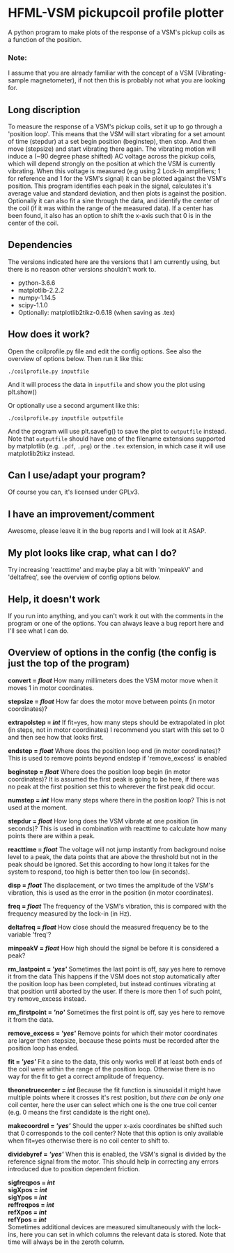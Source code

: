 # HFML-VSM pickupcoil profile plotter
A python program to make plots of the response of a VSM's pickup coils as a function of the position.

### Note:
I assume that you are already familiar with the concept of a VSM (Vibrating-sample magnetometer), if not then this is probably not what you are looking for.

## Long discription
To measure the response of a VSM's pickup coils, set it up to go through a 'position loop'. This means that the VSM will start vibrating for a set amount of time (stepdur) at a set begin position (beginstep), then stop. And then move (stepsize) and start vibrating there again. The vibrating motion will induce a (~90 degree phase shifted) AC voltage across the pickup coils, which will depend strongly on the position at which the VSM is currently vibrating. When this voltage is measured (e.g using 2 Lock-In amplifiers; 1 for reference and 1 for the VSM's signal) it can be plotted against the VSM's position. This program identifies each peak in the signal, calculates it's average value and standard deviation, and then plots is against the position. Optionally it can also fit a sine through the data, and identify the center of the coil (if it was within the range of the measured data). If a center has been found, it also has an option to shift the x-axis such that 0 is in the center of the coil.

## Dependencies
The versions indicated here are the versions that I am currently using, but there is no reason other versions shouldn't work to.
- python-3.6.6
- matplotlib-2.2.2
- numpy-1.14.5
- scipy-1.1.0
- Optionally: matplotlib2tikz-0.6.18 (when saving as .tex)

## How does it work?
Open the coilprofile.py file and edit the config options. See also the overview of options below.
Then run it like this:
```
./coilprofile.py inputfile
```
And it will process the data in `inputfile` and show you the plot using plt.show()
 
Or optionally use a second argument like this:
```
./coilprofile.py inputfile outputfile
```
And the program will use plt.savefig() to save the plot to `outputfile` instead.
Note that `outputfile` should have one of the filename extensions supported by matplotlib (e.g. `.pdf`, `.png`)
or the `.tex` extension, in which case it will use matplotlib2tikz instead.

## Can I use/adapt your program?
Of course you can, it's licensed under GPLv3.

## I have an improvement/comment
Awesome, please leave it in the bug reports and I will look at it ASAP.

## My plot looks like crap, what can I do?
Try increasing 'reacttime' and maybe play a bit with 'minpeakV' and 'deltafreq', see the overview of config options below.

## Help, it doesn't work
If you run into anything, and you can't work it out with the comments in the program or one of the options. You can always leave a bug report here and I'll see what I can do.

## Overview of options in the config (the config is just the top of the program)

**convert = _float_** 
How many millimeters does the VSM motor move when it moves 1 in motor coordinates.

**stepsize = _float_**
How far does the motor move between points (in motor coordinates)?

**extrapolstep = _int_**
If fit=yes, how many steps should be extrapolated in plot (in steps, not in motor coordinates)
I recommend you start with this set to 0 and then see how that looks first.

**endstep = _float_**
Where does the position loop end (in motor coordinates)?
This is used to remove points beyond endstep if 'remove_excess' is enabled

**beginstep = _float_**
Where does the position loop begin (in motor coordinates)?
It is assumed the first peak is going to be here, if there was no peak at the first position set this to wherever the first peak did occur.

**numstep = _int_**
How many steps where there in the position loop?
This is not used at the moment.

**stepdur = _float_**
How long does the VSM vibrate at one position (in seconds)? 
This is used in combination with reacttime to calculate how many points there are within a peak.

**reacttime = _float_**
The voltage will not jump instantly from background noise level to a peak, the data points that are above the threshold but not in the peak should be ignored. Set this according to how long it takes for the system to respond, too high is better then too low (in seconds).

**disp = _float_**
The displacement, or two times the amplitude of the VSM's vibration, this is used as the error in the position (in motor coordinates).

**freq = _float_**
The frequency of the VSM's vibration, this is compared with the frequency measured by the lock-in (in Hz).

**deltafreq = _float_** 
How close should the measured frequency be to the variable 'freq'?

**minpeakV = _float_** 
How high should the signal be before it is considered a peak?

**rm_lastpoint = _'yes'_**
Sometimes the last point is off, say yes here to remove it from the data
This happens if the VSM does not stop automatically after the position loop has been completed, but instead continues vibrating at that position until aborted by the user.
If there is more then 1 of such point, try remove_excess instead.

**rm_firstpoint = _'no'_**
Sometimes the first point is off, say yes here to remove it from the data.

**remove_excess = _'yes'_**
Remove points for which their motor coordinates are larger then stepsize, because these points must be recorded after the position loop has ended.

**fit = _'yes'_**
Fit a sine to the data, this only works well if at least both ends of the coil were within the range of the position loop. Otherwise there is no way for the fit to get a correct amplitude of frequency.

**theonetruecenter = _int_**
Because the fit function is sinusoidal it might have multiple points where it crosses it's rest position, but *there can be only one* coil center, here the user can select which one is the one true coil center (e.g. 0 means the first candidate is the right one).

**makecoordrel = _'yes'_**
Should the upper x-axis coordinates be shifted such that 0 corresponds to the coil center?
Note that this option is only available when fit=yes otherwise there is no coil center to shift to.

**dividebyref = _'yes'_**
When this is enabled, the VSM's signal is divided by the reference signal from the motor.
This should help in correcting any errors introduced due to position dependent friction.

**sigfreqpos = _int_**\
**sigXpos = _int_**\
**sigYpos = _int_**\
**reffreqpos = _int_**\
**refXpos = _int_**\
**refYpos = _int_**\
Sometimes additional devices are measured simultaneously with the lock-ins, here you can set in which columns the relevant data is stored. 
Note that time will always be in the zeroth column.
